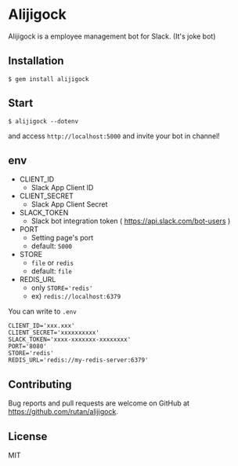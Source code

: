 # Alijigock

Alijigock is a employee management bot for Slack. (It's joke bot)

## Installation

```
$ gem install alijigock
```

## Start

```
$ alijigock --dotenv
```

and access `http://localhost:5000` and invite your bot in channel!

## env

- CLIENT_ID
    - Slack App Client ID
- CLIENT_SECRET
    - Slack App Client Secret
- SLACK_TOKEN
    - Slack bot integration token ( https://api.slack.com/bot-users )
- PORT
    - Setting page's port
    - default: `5000`
- STORE
    - `file` or `redis`
    - default: `file`
- REDIS_URL
    - only `STORE='redis'`
    - ex) `redis://localhost:6379`

You can write to `.env`

```
CLIENT_ID='xxx.xxx'
CLIENT_SECRET='xxxxxxxxxx'
SLACK_TOKEN='xxxx-xxxxxxx-xxxxxxxx'
PORT='8080'
STORE='redis'
REDIS_URL='redis://my-redis-server:6379'
```

## Contributing

Bug reports and pull requests are welcome on GitHub at https://github.com/rutan/alijigock.

## License
MIT
